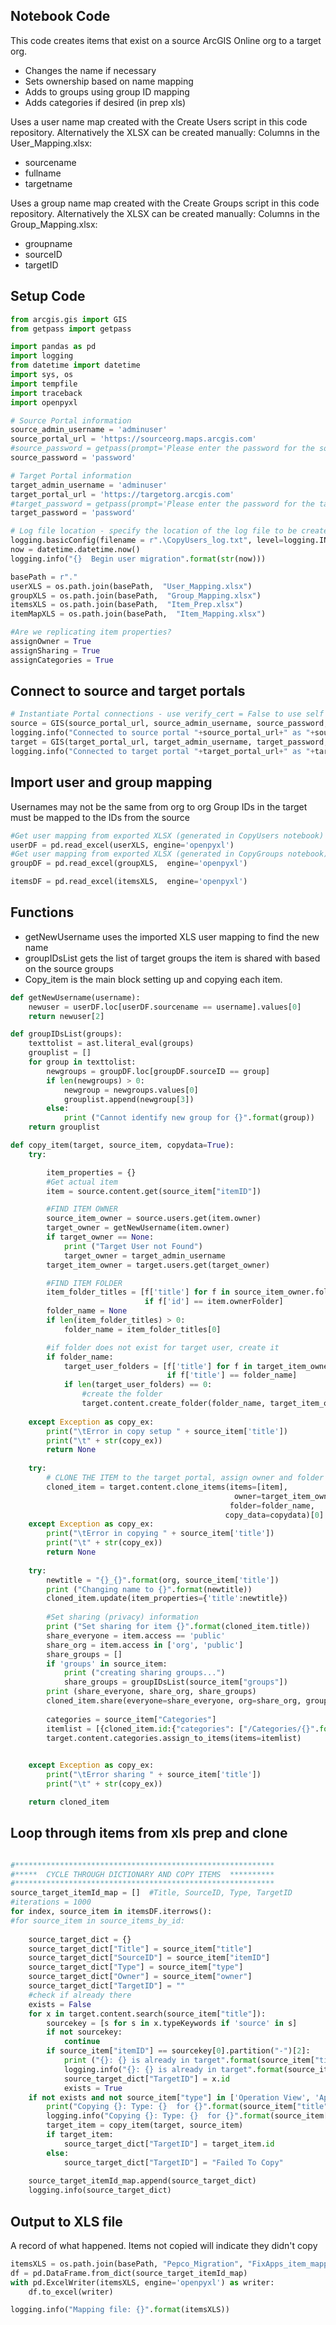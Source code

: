 ## Notebook Code

This code creates items that exist on a source ArcGIS Online org to a target org. 
   - Changes the name if necessary
   - Sets ownership based on name mapping
   - Adds to groups using group ID mapping
   - Adds categories if desired (in prep xls)

Uses a user name map created with the Create Users script in this code repository. 
Alternatively the XLSX can be created manually:
Columns in the User_Mapping.xlsx:
   - sourcename
   - fullname
   - targetname

Uses a group name map created with the Create Groups script in this code repository. 
Alternatively the XLSX can be created manually:
Columns in the Group_Mapping.xlsx:
   - groupname
   - sourceID
   - targetID

## Setup Code

```python
from arcgis.gis import GIS
from getpass import getpass

import pandas as pd
import logging
from datetime import datetime
import sys, os
import tempfile
import traceback
import openpyxl

# Source Portal information
source_admin_username = 'adminuser'
source_portal_url = 'https://sourceorg.maps.arcgis.com'
#source_password = getpass(prompt='Please enter the password for the source Portal') # This will prompt you for the password rather then storing it
source_password = 'password'

# Target Portal information
target_admin_username = 'adminuser'
target_portal_url = 'https://targetorg.arcgis.com'
#target_password = getpass(prompt='Please enter the password for the target Portal') # This will prompt you for the password rather then storing it
target_password = 'password'

# Log file location - specify the location of the log file to be created
logging.basicConfig(filename = r".\CopyUsers_log.txt", level=logging.INFO)
now = datetime.datetime.now()
logging.info("{}  Begin user migration".format(str(now)))

basePath = r"."
userXLS = os.path.join(basePath,  "User_Mapping.xlsx")
groupXLS = os.path.join(basePath,  "Group_Mapping.xlsx")
itemsXLS = os.path.join(basePath,  "Item_Prep.xlsx")
itemMapXLS = os.path.join(basePath,  "Item_Mapping.xlsx")

#Are we replicating item properties?
assignOwner = True
assignSharing = True
assignCategories = True
```

## Connect to source and target portals

```python
# Instantiate Portal connections - use verify_cert = False to use self signed SSL
source = GIS(source_portal_url, source_admin_username, source_password, verify_cert = False, expiration = 9999)
logging.info("Connected to source portal "+source_portal_url+" as "+source_admin_username)
target = GIS(target_portal_url, target_admin_username, target_password, verify_cert = False)
logging.info("Connected to target portal "+target_portal_url+" as "+target_admin_username)
```

## Import user and group mapping 
Usernames may not be the same from org to org
Group IDs in the target must be mapped to the IDs from the source

```python
#Get user mapping from exported XLSX (generated in CopyUsers notebook)
userDF = pd.read_excel(userXLS, engine='openpyxl')
#Get user mapping from exported XLSX (generated in CopyGroups notebook)
groupDF = pd.read_excel(groupXLS,  engine='openpyxl')

itemsDF = pd.read_excel(itemsXLS,  engine='openpyxl')

```


## Functions
   - getNewUsername uses the imported XLS user mapping to find the new name
   - groupIDsList gets the list of target groups the item is shared with based on the source groups
   - Copy_item is the main block setting up and copying each item. 


```python
def getNewUsername(username):
    newuser = userDF.loc[userDF.sourcename == username].values[0]
    return newuser[2]

def groupIDsList(groups):
    texttolist = ast.literal_eval(groups)
    grouplist = []
    for group in texttolist:
        newgroups = groupDF.loc[groupDF.sourceID == group]
        if len(newgroups) > 0:
            newgroup = newgroups.values[0]
            grouplist.append(newgroup[3])
        else:
            print ("Cannot identify new group for {}".format(group))
    return grouplist

def copy_item(target, source_item, copydata=True):
    try:

        item_properties = {}
        #Get actual item
        item = source.content.get(source_item["itemID"])

        #FIND ITEM OWNER
        source_item_owner = source.users.get(item.owner)
        target_owner = getNewUsername(item.owner)
        if target_owner == None:
            print ("Target User not Found")
            target_owner = target_admin_username
        target_item_owner = target.users.get(target_owner)

        #FIND ITEM FOLDER
        item_folder_titles = [f['title'] for f in source_item_owner.folders 
                              if f['id'] == item.ownerFolder]
        folder_name = None
        if len(item_folder_titles) > 0:
            folder_name = item_folder_titles[0]

        #if folder does not exist for target user, create it
        if folder_name:
            target_user_folders = [f['title'] for f in target_item_owner.folders
                                   if f['title'] == folder_name]
            if len(target_user_folders) == 0:
                #create the folder
                target.content.create_folder(folder_name, target_item_owner.username)
        
    except Exception as copy_ex:
        print("\tError in copy setup " + source_item['title'])
        print("\t" + str(copy_ex))
        return None
    
    try:
        # CLONE THE ITEM to the target portal, assign owner and folder
        cloned_item = target.content.clone_items(items=[item],
                                                  owner=target_item_owner.username,
                                                 folder=folder_name,
                                                copy_data=copydata)[0]
    except Exception as copy_ex:
        print("\tError in copying " + source_item['title'])
        print("\t" + str(copy_ex))
        return None
    
    try:
        newtitle = "{}_{}".format(org, source_item['title'])
        print ("Changing name to {}".format(newtitle))
        cloned_item.update(item_properties={'title':newtitle})
        
        #Set sharing (privacy) information
        print ("Set sharing for item {}".format(cloned_item.title))
        share_everyone = item.access == 'public'
        share_org = item.access in ['org', 'public']
        share_groups = []
        if 'groups' in source_item:
            print ("creating sharing groups...")
            share_groups = groupIDsList(source_item["groups"])
        print (share_everyone, share_org, share_groups)
        cloned_item.share(everyone=share_everyone, org=share_org, groups=share_groups)
        
        categories = source_item["Categories"]
        itemlist = [{cloned_item.id:{"categories": ["/Categories/{}".format(categories)]}}]
        target.content.categories.assign_to_items(items=itemlist)
        

    except Exception as copy_ex:
        print("\tError sharing " + source_item['title'])
        print("\t" + str(copy_ex))

    return cloned_item
```

## Loop through items from xls prep and clone

```python

#**********************************************************
#*****  CYCLE THROUGH DICTIONARY AND COPY ITEMS  **********
#**********************************************************
source_target_itemId_map = []  #Title, SourceID, Type, TargetID
#iterations = 1000
for index, source_item in itemsDF.iterrows():
#for source_item in source_items_by_id:
    
    source_target_dict = {}
    source_target_dict["Title"] = source_item["title"]
    source_target_dict["SourceID"] = source_item["itemID"]
    source_target_dict["Type"] = source_item["type"]
    source_target_dict["Owner"] = source_item["owner"]
    source_target_dict["TargetID"] = ""
    #check if already there
    exists = False
    for x in target.content.search(source_item["title"]):
        sourcekey = [s for s in x.typeKeywords if 'source' in s]
        if not sourcekey:
            continue
        if source_item["itemID"] == sourcekey[0].partition("-")[2]:
            print ("{}: {} is already in target".format(source_item["title"], source_item["type"]))
            logging.info("{}: {} is already in target".format(source_item["title"], source_item["type"]))
            source_target_dict["TargetID"] = x.id
            exists = True
    if not exists and not source_item["type"] in ['Operation View', 'Application', 'Notebook', 'Web Experience']:
        print("Copying {}: Type: {}  for {}".format(source_item["title"], source_item["type"], source_item["owner"]))
        logging.info("Copying {}: Type: {}  for {}".format(source_item["title"], source_item["type"], source_item["owner"]))
        target_item = copy_item(target, source_item)
        if target_item:
            source_target_dict["TargetID"] = target_item.id
        else:
            source_target_dict["TargetID"] = "Failed To Copy"
        
    source_target_itemId_map.append(source_target_dict)
    logging.info(source_target_dict)
```


## Output to XLS file
A record of what happened.  Items not copied will indicate they didn't copy

```python
itemsXLS = os.path.join(basePath, "Pepco_Migration", "FixApps_item_mapping.xlsx")
df = pd.DataFrame.from_dict(source_target_itemId_map)
with pd.ExcelWriter(itemsXLS, engine='openpyxl') as writer:
    df.to_excel(writer)

logging.info("Mapping file: {}".format(itemsXLS))
```
